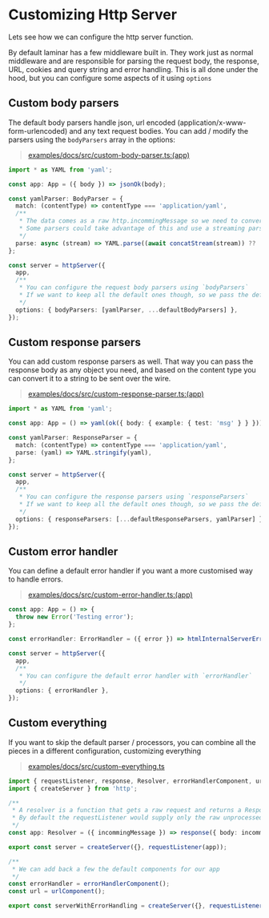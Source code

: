 # Customizing Http Server

Lets see how we can configure the http server function.

By default laminar has a few middleware built in. They work just as normal middleware and are responsible for parsing the request body, the response, URL, cookies and query string and error handling. This is all done under the hood, but you can configure some aspects of it using `options`

## Custom body parsers

The default body parsers handle json, url encoded (application/x-www-form-urlencoded) and any text request bodies. You can add / modify the parsers using the `bodyParsers` array in the options:

> [examples/docs/src/custom-body-parser.ts:(app)](https://github.com/ovotech/laminar/tree/main/examples/docs/src/custom-body-parser.ts#L11-L34)

```typescript
import * as YAML from 'yaml';

const app: App = ({ body }) => jsonOk(body);

const yamlParser: BodyParser = {
  match: (contentType) => contentType === 'application/yaml',
  /**
   * The data comes as a raw http.incommingMessage so we need to convert it to a string first
   * Some parsers could take advantage of this and use a streaming parser instead for added performance
   */
  parse: async (stream) => YAML.parse((await concatStream(stream)) ?? ''),
};

const server = httpServer({
  app,
  /**
   * You can configure the request body parsers using `bodyParsers`
   * If we want to keep all the default ones though, so we pass the default body parsers too
   */
  options: { bodyParsers: [yamlParser, ...defaultBodyParsers] },
});
```

## Custom response parsers

You can add custom response parsers as well. That way you can pass the response body as any object you need, and based on the content type you can convert it to a string to be sent over the wire.

> [examples/docs/src/custom-response-parser.ts:(app)](https://github.com/ovotech/laminar/tree/main/examples/docs/src/custom-response-parser.ts#L2-L22)

```typescript
import * as YAML from 'yaml';

const app: App = () => yaml(ok({ body: { example: { test: 'msg' } } }));

const yamlParser: ResponseParser = {
  match: (contentType) => contentType === 'application/yaml',
  parse: (yaml) => YAML.stringify(yaml),
};

const server = httpServer({
  app,
  /**
   * You can configure the response parsers using `responseParsers`
   * If we want to keep all the default ones though, so we pass the default body parsers first
   */
  options: { responseParsers: [...defaultResponseParsers, yamlParser] },
});
```

## Custom error handler

You can define a default error handler if you want a more customised way to handle errors.

> [examples/docs/src/custom-error-handler.ts:(app)](https://github.com/ovotech/laminar/tree/main/examples/docs/src/custom-error-handler.ts#L2-L16)

```typescript
const app: App = () => {
  throw new Error('Testing error');
};

const errorHandler: ErrorHandler = ({ error }) => htmlInternalServerError(`<html>${error.message}</html>`);

const server = httpServer({
  app,
  /**
   * You can configure the default error handler with `errorHandler`
   */
  options: { errorHandler },
});
```

## Custom everything

If you want to skip the default parser / processors, you can combine all the pieces in a different configuration, customizing everything

> [examples/docs/src/custom-everything.ts](https://github.com/ovotech/laminar/tree/main/examples/docs/src/custom-everything.ts)

```typescript
import { requestListener, response, Resolver, errorHandlerComponent, urlComponent } from '@ovotech/laminar';
import { createServer } from 'http';

/**
 * A resolver is a function that gets a raw request and returns a Response object.
 * By default the requestListener would supply only the raw unprocessed incomming message
 */
const app: Resolver = ({ incommingMessage }) => response({ body: incommingMessage.url });

export const server = createServer({}, requestListener(app));

/**
 * We can add back a few the default components for our app
 */
const errorHandler = errorHandlerComponent();
const url = urlComponent();

export const serverWithErrorHandling = createServer({}, requestListener(errorHandler(url(app))));
```

